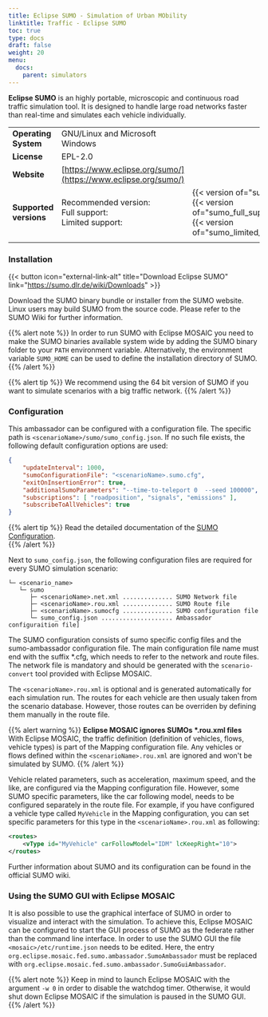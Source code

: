 ```yaml
---
title: Eclipse SUMO - Simulation of Urban MObility
linktitle: Traffic - Eclipse SUMO
toc: true
type: docs
draft: false
weight: 20
menu:
  docs:
    parent: simulators
---
```

**Eclipse SUMO** is an highly portable, microscopic and continuous road traffic
simulation tool. It is designed to handle large road networks faster than real-time and simulates each vehicle
 individually.

|                        |                                                      | |
|------------------------|------------------------------------------------------|-|
| **Operating System**   | GNU/Linux and Microsoft Windows                      | |
| **License**            | EPL-2.0                                              | |
| **Website**            | [https://www.eclipse.org/sumo/](https://www.eclipse.org/sumo/) | |
| **Supported versions** | Recommended version:<br>Full support:<br>Limited support: | {{< version of="sumo" >}}<br>{{< version of="sumo_full_support" >}}<br>{{< version of="sumo_limited_support">}} |
|                        |                                                      | |

### Installation

{{< button icon="external-link-alt" title="Download Eclipse SUMO" link="https://sumo.dlr.de/wiki/Downloads" >}}

Download the SUMO binary bundle or installer from the SUMO website. Linux users may build SUMO from the source code.
Please refer to the SUMO Wiki for further information.

{{% alert note %}}
In order to run SUMO with Eclipse MOSAIC you need to make the SUMO binaries available system wide by adding the SUMO
binary folder to your `PATH` environment variable. Alternatively, the environment variable `SUMO_HOME` can be used to
define the installation directory of SUMO.
{{% /alert %}}

{{% alert tip %}}
We recommend using the 64 bit version of SUMO if you want to simulate scenarios with a big traffic network.
{{% /alert %}}

### Configuration


This ambassador can be configured with a configuration file. The specific path is `<scenarioName>/sumo/sumo_config.json`.
If no such file exists, the following default configuration options are used:

```json
{
	"updateInterval": 1000,
	"sumoConfigurationFile": "<scenarioName>.sumo.cfg",
	"exitOnInsertionError": true,
	"additionalSumoParameters": "--time-to-teleport 0  --seed 100000",
	"subscriptions": [ "roadposition", "signals", "emissions" ],
    "subscribeToAllVehicles": true
}
```

{{% alert tip %}}
Read the detailed documentation of the [SUMO Configuration](/docs/mosaic_configuration/sumo_config).  
{{% /alert %}}

Next to `sumo_config.json`, the following configuration files are required for every SUMO simulation scenario:

```plaintext
└─ <scenario_name>
   └─ sumo
      ├─ <scenarioName>.net.xml .............. SUMO Network file
      ├─ <scenarioName>.rou.xml .............. SUMO Route file
      ├─ <scenarioName>.sumocfg .............. SUMO configuration file
      └─ sumo_config.json .................... Ambassador configuraition file]
```

The SUMO configuration consists of sumo specific config files and the sumo-ambassador configuration
file. The main configuration file name must end with the suffix *.cfg, which needs to refer to the network and route
files. The network file is mandatory and should be generated with the `scenario-convert` tool provided with Eclipse
MOSAIC.

The `<scenarioName>.rou.xml` is optional and is generated automatically for each simulation run. The routes for each
vehicle are then usualy taken from the scenario database. However, those routes can be overriden by defining them
manually in the route file.

{{% alert warning %}}
__Eclipse MOSAIC ignores SUMOs *.rou.xml files__  
With Eclipse MOSAIC, the traffic definition (definition of vehicles, flows, vehicle types) is part of the Mapping
configuration file. Any vehicles or flows defined within the `<scenarioName>.rou.xml` are ignored and won't be simulated
by SUMO.
{{% /alert %}}

Vehicle related parameters, such as acceleration, maximum speed, and the like, are configured via the Mapping
configuration file. However, some SUMO specific parameters, like the car following model, needs to be configured
separately in the route file. For example, if you have configured a vehicle type called `MyVehicle` in the Mapping
configuration, you can set specific parameters for this type in the `<scenarioName>.rou.xml` as following:

```xml
<routes>
    <vType id="MyVehicle" carFollowModel="IDM" lcKeepRight="10">
</routes>
```

Further information about SUMO and its configuration can be found in the official SUMO wiki.

### Using the SUMO GUI with Eclipse MOSAIC

It is also possible to use the graphical interface of SUMO in order to visualize and interact with the simulation. To
achieve this, Eclipse MOSAIC can be configured to start the GUI process of SUMO as the federate rather than the command
line interface. In order to use the SUMO GUI the file `<mosaic>/etc/runtime.json` needs to be edited. Here, the entry
`org.eclipse.mosaic.fed.sumo.ambassador.SumoAmbassador` must be replaced with
`org.eclipse.mosaic.fed.sumo.ambassador.SumoGuiAmbassador`.

{{% alert note %}}
Keep in mind to launch Eclipse MOSAIC with the argument `-w 0` in order to disable the watchdog timer. Otherwise, it
would shut down Eclipse MOSAIC if the simulation is paused in the SUMO GUI.
{{% /alert %}}
